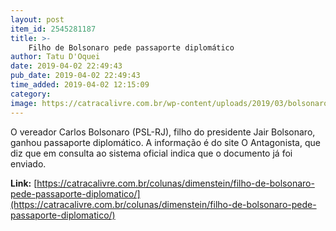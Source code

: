 ```yaml
---
layout: post
item_id: 2545281187
title: >-
    Filho de Bolsonaro pede passaporte diplomático
author: Tatu D'Oquei
date: 2019-04-02 22:49:43
pub_date: 2019-04-02 22:49:43
time_added: 2019-04-02 12:15:09
category: 
image: https://catracalivre.com.br/wp-content/uploads/2019/03/bolsonaro-carlos.jpg
---
```


O vereador Carlos Bolsonaro (PSL-RJ), filho do presidente Jair Bolsonaro, ganhou passaporte diplomático. A informação é do site O Antagonista, que diz que em consulta ao sistema oficial indica que o documento já foi enviado.

**Link:** [https://catracalivre.com.br/colunas/dimenstein/filho-de-bolsonaro-pede-passaporte-diplomatico/](https://catracalivre.com.br/colunas/dimenstein/filho-de-bolsonaro-pede-passaporte-diplomatico/)

